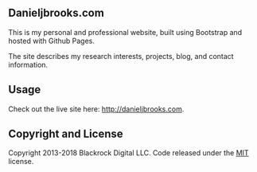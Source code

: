 ## Danieljbrooks.com

This is my personal and professional website, built using Bootstrap and hosted with Github Pages. 

The site describes my research interests, projects, blog, and contact information. 

## Usage

Check out the live site here: http://danieljbrooks.com.

## Copyright and License

Copyright 2013-2018 Blackrock Digital LLC. Code released under the [MIT](https://github.com/BlackrockDigital/startbootstrap-modern-business/blob/gh-pages/LICENSE) license.
